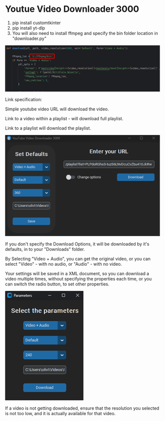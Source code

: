 # Youtue Video Downloader 3000

1. pip install customtkinter
2. pip install yt-dlp
3. You will also need to install ffmpeg and specify the bin folder location in "downloader.py"

![img.png](assets/img_2.png)

Link specification: 

Simple youtube video URL will download the video.

Link to a video within a playlist - will download full playlist.

Link to a playlist will download the playlist.

![img.png](assets/img.png)

If you don't specify the Download Options, it will be downloaded by it's defaults, in to your "Downloads" folder.

By Selecting "Video + Audio", you can get the original video, or you can select "Video" - with no audio, or "Audio" - with no video.

Your settings will be saved in a XML document, so you can download a video multiple times, without specifying the properties each time, or you can switch the radio button, to set other properties.

![img.png](assets/img_1.png)

If a video is not getting downloaded, ensure that the resolution you selected is not too low, and it is actually available for that video.